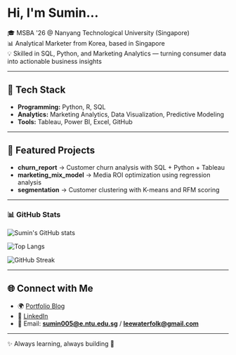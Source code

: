 # Hi, I'm Sumin...

🎓 MSBA '26 @ Nanyang Technological University (Singapore)  
📊 Analytical Marketer from Korea, based in Singapore  
💡 Skilled in SQL, Python, and Marketing Analytics — turning consumer data into actionable business insights  

---

## 🔧 Tech Stack  
- **Programming:** Python, R, SQL  
- **Analytics:** Marketing Analytics, Data Visualization, Predictive Modeling  
- **Tools:** Tableau, Power BI, Excel, GitHub  

---

## 📂 Featured Projects  
- **churn_report** → Customer churn analysis with SQL + Python + Tableau  
- **marketing_mix_model** → Media ROI optimization using regression analysis  
- **segmentation** → Customer clustering with K-means and RFM scoring  

---

### 📊 GitHub Stats

![Sumin's GitHub stats](https://github-readme-stats.vercel.app/api?username=suminleekorea&show_icons=true&theme=tokyonight&hide_border=true&count_private=true)

![Top Langs](https://github-readme-stats.vercel.app/api/top-langs/?username=suminleekorea&layout=compact&theme=tokyonight&hide_border=true)

![GitHub Streak](https://streak-stats.demolab.com?user=suminleekorea&theme=tokyonight&hide_border=true)


---

## 🌐 Connect with Me  
- 🌍 [Portfolio Blog](https://suminlee.blog)  
- 💼 [LinkedIn](https://linkedin.com/in/suminlee-apac)  
- 📧 Email: **sumin005@e.ntu.edu.sg** / **leewaterfolk@gmail.com**  

---

✨ Always learning, always building 🚀  
